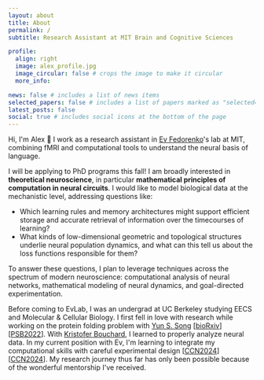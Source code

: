 ```yaml
---
layout: about
title: About
permalink: /
subtitle: Research Assistant at MIT Brain and Cognitive Sciences

profile:
  align: right
  image: alex_profile.jpg
  image_circular: false # crops the image to make it circular
  more_info:

news: false # includes a list of news items
selected_papers: false # includes a list of papers marked as "selected={true}"
latest_posts: false
social: true # includes social icons at the bottom of the page
---
```


Hi, I'm Alex 👋 I work as a research assistant in [Ev Fedorenko](https://www.evlab.mit.edu/about-ev)'s lab at MIT, combining fMRI and computational tools to understand the neural basis of language.

I will be applying to PhD programs this fall! I am broadly interested in **theoretical neuroscience**, in particular **mathematical principles of computation in neural circuits**. I would like to model biological data at the mechanistic level, addressing questions like:
- Which learning rules and memory architectures might support efficient storage and accurate retrieval of information over the timecourses of learning?
- What kinds of low-dimensional geometric and topological structures underlie neural population dynamics, and what can this tell us about the loss functions responsible for them?

To answer these questions, I plan to leverage techniques across the spectrum of modern neuroscience: computational analysis of neural networks, mathematical modeling of neural dynamics, and goal-directed experimentation.

Before coming to EvLab, I was an undergrad at UC Berkeley studying EECS and Molecular & Cellular Biology. I first fell in love with research while working on the protein folding problem with [Yun S. Song](https://people.eecs.berkeley.edu/~yss/) \[[bioRxiv](https://www.biorxiv.org/content/10.1101/2022.10.16.512436v1)\] \[[PSB2022](https://pubmed.ncbi.nlm.nih.gov/34890133/)\]. With [Kristofer Bouchard](https://bouchardlab.lbl.gov/people/), I learned to properly analyze neural data. In my current position with Ev, I'm learning to integrate my computational skills with careful experimental design \[[CCN2024](https://alexanderdfung.github.io/assets/pdf/fung2024wordorder.pdf)\] \[[CCN2024](https://alexanderdfung.github.io/assets/pdf/kean2024deductiveinductive.pdf)\]. My research journey thus far has only been possible because of the wonderful mentorship I've received.
